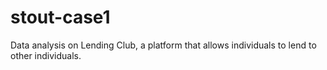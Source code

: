 # stout-case1
Data analysis on Lending Club, a platform that allows individuals to lend to other individuals.
